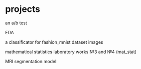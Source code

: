 # projects

an a/b test

EDA 

a classificator for fashion_mnist dataset images

mathematical statistics laboratory works №3 and №4 (mat_stat)

MRI segmentation model
